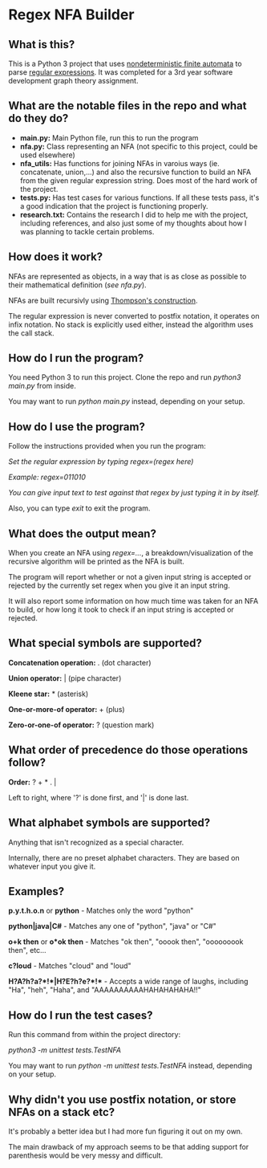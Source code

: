 
# Regex NFA Builder

## What is this?
This is a Python 3 project that uses [nondeterministic finite automata](https://en.wikipedia.org/wiki/Nondeterministic_finite_automaton) to parse [regular expressions](https://en.wikipedia.org/wiki/Regular_expression). It was completed for a 3rd year software development graph theory assignment.

## What are the notable files in the repo and what do they do?
* **main.py:** Main Python file, run this to run the program
* **nfa.py:** Class representing an NFA (not specific to this project, could be used elsewhere)
* **nfa_utils:** Has functions for joining NFAs in varoius ways (ie. concatenate, union,...) and also the recursive function to build an NFA from the given regular expression string. Does most of the hard work of the project.
* **tests.py:** Has test cases for various functions. If all these tests pass, it's a good indication that the project is functioning properly.
* **research.txt:** Contains the research I did to help me with the project, including references, and also just some of my thoughts about how I was planning to tackle certain problems.

## How does it work?
NFAs are represented as objects, in a way that is as close as possible to their mathematical definition (_see nfa.py_).

NFAs are built recursivly using [Thompson's construction](https://en.wikipedia.org/wiki/Thompson%27s_construction).

The regular expression is never converted to postfix notation, it operates on infix notation. No stack is explicitly used either, instead the algorithm uses the call stack.

## How do I run the program?
You need Python 3 to run this project.
Clone the repo and run *python3 main.py* from inside.

You may want to run *python main.py* instead, depending on your setup.

## How do I use the program?
Follow the instructions provided when you run the program:

_Set the regular expression by typing regex=(regex here)_

_Example: regex=011010_

_You can give input text to test against that regex by just typing it in by itself._

Also, you can type _exit_ to exit the program.

## What does the output mean?
When you create an NFA using _regex=..._, a breakdown/visualization of the recursive algorithm will be printed as the NFA is built.

The program will report whether or not a given input string is accepted or rejected by the currently set regex when you give it an input string.

It will also report some information on how much time was taken for an NFA to build, or how long it took to check if an input string is accepted or rejected.

## What special symbols are supported?
**Concatenation operation:** . (dot character)

**Union operator:** | (pipe character)

**Kleene star:** * (asterisk)

**One-or-more-of operator:** + (plus)

**Zero-or-one-of operator:** ? (question mark)

## What order of precedence do those operations follow?
**Order:** ? + * . |

Left to right, where '?' is done first, and '|' is done last.

## What alphabet symbols are supported?
Anything that isn't recognized as a special character.

Internally, there are no preset alphabet characters. They are based on whatever input you give it.

## Examples?
**p.y.t.h.o.n** or **python** - Matches only the word "python"

**python|java|C#** - Matches any one of "python", "java" or "C#"

**o+k then** or **o\*ok then** - Matches "ok then", "ooook then", "ooooooook then", etc...

**c?loud** - Matches "cloud" and "loud"

**H?A?h?a?*!\*|H?E?h?e?\*!\*** - Accepts a wide range of laughs, including "Ha", "heh", "Haha", and "AAAAAAAAAAHAHAHAHAHA!!"

## How do I run the test cases?
Run this command from within the project directory:

*python3 -m unittest tests.TestNFA*

You may want to run *python -m unittest tests.TestNFA* instead, depending on your setup.

## Why didn't you use postfix notation, or store NFAs on a stack etc?
It's probably a better idea but I had more fun figuring it out on my own.

The main drawback of my approach seems to be that adding support for parenthesis would be very messy and difficult.
